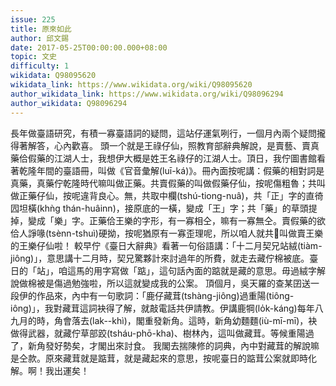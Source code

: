 ```yaml
---
issue: 225
title: 原來如此
author: 邱文錫
date: 2017-05-25T00:00:00.000+08:00
topic: 文史
difficulty: 1
wikidata: Q98095620
wikidata_link: https://www.wikidata.org/wiki/Q98095620
author_wikidata_link: https://www.wikidata.org/wiki/Q98096294
author_wikidata: Q98096294
---
```

長年做臺語研究，有積一寡臺語詞的疑問，這站仔運氣咧行，一個月內兩个疑問攏得著解答，心內歡喜。
頭一个就是王祿仔仙，照教育部辭典解說，是賣藝、賣真藥佮假藥的江湖人士，我想伊大概是姓王名祿仔的江湖人士。頂日，我佇圖書館看著乾隆年間的臺語冊，叫做《官音彙解(luī-ká)》。冊內面按呢講：假藥的相對詞是真藥，真藥佇乾隆時代嘛叫做正藥。共賣假藥的叫做假藥仔仙，按呢傷粗魯；共叫做正藥仔仙，按呢違背良心。無，共取中欄(tshú-tiong-nuâ)，共「正」字的直徛囥坦橫(khǹg thán-huâinn)，接原底的一橫，變成「王」字；共「藥」的草頭提掉，變成「樂」字。正藥佮王樂的字形，有一寡相仝，嘛有一寡無仝。賣假藥的欲佮人諍喙(tsènn-tshuì)硬拗，按呢猶原有一寡歪理呢，所以咱人就共𪜶叫做賣王樂的王樂仔仙啦！
較早佇《臺日大辭典》看著一句俗語講：「十二月契兄站絨(tiàm-jiông)」，意思講十二月時，契兄驚夥計來討過年的所費，就走去藏佇棉被底。臺日的「站」，咱這馬的用字寫做「踮」，這句話內面的踮就是藏的意思。毋過絨字解說做棉被是傷過勉強啦，所以這就變成我的公案。
頂個月，吳天羅的查某囝送一段伊的作品來，內中有一句歌詞：「鹿仔藏茸(tshàng-jiông)過重陽(tiông-iông)」，我對藏茸這詞袂得了解，就敲電話共伊請教。伊講鹿犅(lo̍k-káng)每年八九月的時，角會落去(lak--khì)，閣重發新角。這時，新角幼麵麵(iù-mī-mī)，袂做得武器，就藏佇草部跤(tsháu-phō-kha)、樹林內，這叫做藏茸。等候重陽過了，新角發好勢矣，才閣出來討食。
我閣去揣陳修的詞典，內中對藏茸的解說嘛是仝款。原來藏茸就是踮茸，就是藏起來的意思，按呢臺日的踮茸公案就即時化解。啊！我出運矣！